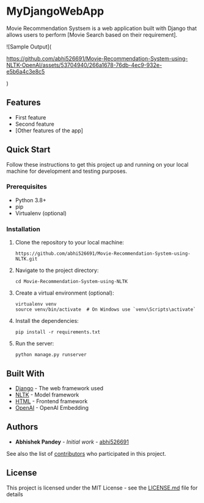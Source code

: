 # MyDjangoWebApp

Movie Recommendation Systsem is a web application built with Django that allows users to perform [Movie Search based on their requirement].

![Sample Output](

https://github.com/abhi526691/Movie-Recommendation-System-using-NLTK-OpenAI/assets/53704940/266a1678-76db-4ec9-932e-e5b6a4c3e8c5

)


## Features

- First feature
- Second feature
- [Other features of the app]

## Quick Start

Follow these instructions to get this project up and running on your local machine for development and testing purposes.

### Prerequisites

- Python 3.8+
- pip
- Virtualenv (optional)

### Installation

1. Clone the repository to your local machine:
   ```
   https://github.com/abhi526691/Movie-Recommendation-System-using-NLTK.git
   ```

2. Navigate to the project directory:
   ```
   cd Movie-Recommendation-System-using-NLTK
   ```

3. Create a virtual environment (optional):
   ```
   virtualenv venv
   source venv/bin/activate  # On Windows use `venv\Scripts\activate`
   ```

4. Install the dependencies:
   ```
   pip install -r requirements.txt
   ```


7. Run the server:
   ```
   python manage.py runserver
   ```

## Built With

- [Django](https://www.djangoproject.com/) - The web framework used
- [NLTK](https://www.nltk.org/) - Model framework
- [HTML](https://developer.mozilla.org/en-US/docs/Web/HTML) - Frontend framework
- [OpenAI](https://platform.openai.com/docs/guides/embeddings) - OpenAI Embedding



## Authors

- **Abhishek Pandey** - *Initial work* - [abhi526691](https://github.com/abhi526691)

See also the list of [contributors](https://github.com/yourusername/mydjangowebapp/contributors) who participated in this project.

## License

This project is licensed under the MIT License - see the [LICENSE.md](LICENSE.md) file for details
